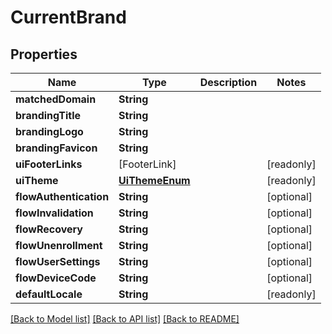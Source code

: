 # CurrentBrand

## Properties
Name | Type | Description | Notes
------------ | ------------- | ------------- | -------------
**matchedDomain** | **String** |  | 
**brandingTitle** | **String** |  | 
**brandingLogo** | **String** |  | 
**brandingFavicon** | **String** |  | 
**uiFooterLinks** | [FooterLink] |  | [readonly] 
**uiTheme** | [**UiThemeEnum**](UiThemeEnum.md) |  | [readonly] 
**flowAuthentication** | **String** |  | [optional] 
**flowInvalidation** | **String** |  | [optional] 
**flowRecovery** | **String** |  | [optional] 
**flowUnenrollment** | **String** |  | [optional] 
**flowUserSettings** | **String** |  | [optional] 
**flowDeviceCode** | **String** |  | [optional] 
**defaultLocale** | **String** |  | [readonly] 

[[Back to Model list]](../README.md#documentation-for-models) [[Back to API list]](../README.md#documentation-for-api-endpoints) [[Back to README]](../README.md)


